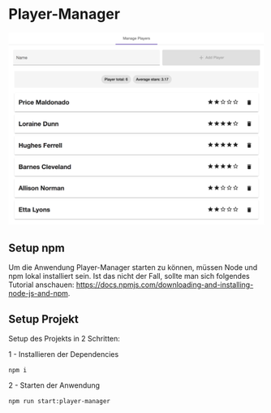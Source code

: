 # Player-Manager

![Team Manager](blog/team_manager.png)

## Setup npm

Um die Anwendung Player-Manager starten zu können, müssen Node und npm lokal installiert sein.
Ist das nicht der Fall, sollte man sich folgendes Tutorial anschauen: https://docs.npmjs.com/downloading-and-installing-node-js-and-npm. 

## Setup Projekt

Setup des Projekts in 2 Schritten:

1 - Installieren der Dependencies
```
npm i
```

2 - Starten der Anwendung
```
npm run start:player-manager
```
 
